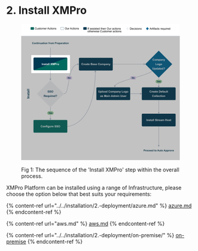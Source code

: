 # 2. Install XMPro

<figure><img src="../../.gitbook/assets/Installation_Install XMPro.png" alt=""><figcaption><p>Fig 1: The sequence of the 'Install XMPro' step within the overall process.</p></figcaption></figure>

XMPro Platform can be installed using a range of Infrastructure, please choose the option below that best suits your requirements:

{% content-ref url="../../installation/2.-deployment/azure.md" %}
[azure.md](../../installation/2.-deployment/azure.md)
{% endcontent-ref %}

{% content-ref url="aws.md" %}
[aws.md](aws.md)
{% endcontent-ref %}

{% content-ref url="../../installation/2.-deployment/on-premise/" %}
[on-premise](../../installation/2.-deployment/on-premise/)
{% endcontent-ref %}

